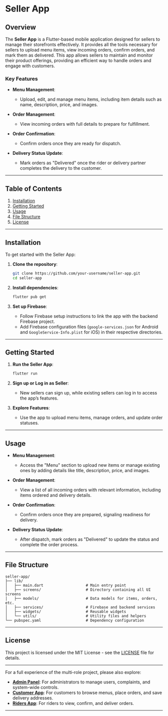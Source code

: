 # Seller App

## Overview
The **Seller App** is a Flutter-based mobile application designed for sellers to manage their storefronts effectively. It provides all the tools necessary for sellers to upload menu items, view incoming orders, confirm orders, and mark them as delivered. This app allows sellers to maintain and monitor their product offerings, providing an efficient way to handle orders and engage with customers.

### Key Features
- **Menu Management**:
  - Upload, edit, and manage menu items, including item details such as name, description, price, and images.
  
- **Order Management**:
  - View incoming orders with full details to prepare for fulfillment.

- **Order Confirmation**:
  - Confirm orders once they are ready for dispatch.

- **Delivery Status Update**:
  - Mark orders as "Delivered" once the rider or delivery partner completes the delivery to the customer.

---

## Table of Contents
1. [Installation](#installation)
2. [Getting Started](#getting-started)
3. [Usage](#usage)
4. [File Structure](#file-structure)
5. [License](#license)

---

## Installation

To get started with the Seller App:

1. **Clone the repository**:
   ```bash
   git clone https://github.com/your-username/seller-app.git
   cd seller-app
   ```

2. **Install dependencies**:
   ```bash
   flutter pub get
   ```

3. **Set up Firebase**:
   - Follow Firebase setup instructions to link the app with the backend Firebase project.
   - Add Firebase configuration files (`google-services.json` for Android and `GoogleService-Info.plist` for iOS) in their respective directories.

---

## Getting Started

1. **Run the Seller App**:
   ```bash
   flutter run
   ```

2. **Sign up or Log in as Seller**:
   - New sellers can sign up, while existing sellers can log in to access the app’s features.

3. **Explore Features**:
   - Use the app to upload menu items, manage orders, and update order statuses.

---

## Usage

- **Menu Management**: 
  - Access the "Menu" section to upload new items or manage existing ones by adding details like title, description, price, and images.

- **Order Management**: 
  - View a list of all incoming orders with relevant information, including items ordered and delivery details.

- **Order Confirmation**:
  - Confirm orders once they are prepared, signaling readiness for delivery.

- **Delivery Status Update**:
  - After dispatch, mark orders as "Delivered" to update the status and complete the order process.

---

## File Structure

```
seller-app/
├── lib/
│   ├── main.dart                   # Main entry point
│   ├── screens/                    # Directory containing all UI screens
│   ├── models/                     # Data models for items, orders, etc.
│   ├── services/                   # Firebase and backend services
│   ├── widgets/                    # Reusable widgets
│   └── utils/                      # Utility files and helpers
└── pubspec.yaml                    # Dependency configuration
```

---

## License

This project is licensed under the MIT License - see the [LICENSE](LICENSE) file for details.

---

For a full experience of the multi-role project, please also explore:
- **[Admin Panel](#)**: For administrators to manage users, complaints, and system-wide controls.
- **[Customer App](#)**: For customers to browse menus, place orders, and save delivery addresses.
- **[Riders App](#)**: For riders to view, confirm, and deliver orders.

--- 

